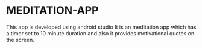 # MEDITATION-APP
This app is developed using android studio
It is an meditation app which has a timer set to 10 minute duration and also it provides motivational quotes on the screen.
